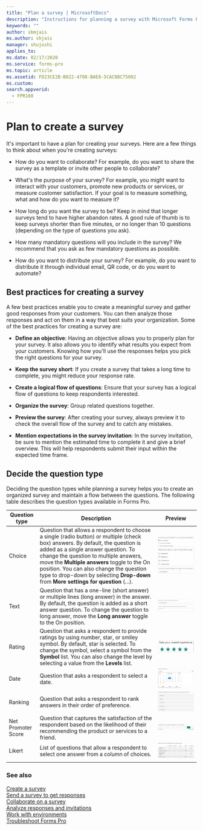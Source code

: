 ```yaml
---
title: "Plan a survey | MicrosoftDocs"
description: "Instructions for planning a survey with Microsoft Forms Pro"
keywords: ""
author: sbmjais
ms.author: shjais
manager: shujoshi
applies_to: 
ms.date: 02/17/2020
ms.service: forms-pro
ms.topic: article
ms.assetid: FD23CE2B-B022-4708-BAE8-5CAC8BC75092
ms.custom: 
search.appverid:
  - FPR160
---
```


# Plan to create a survey

It's important to have a plan for creating your surveys. Here are a few things to think about when you're creating surveys:

-   How do you want to collaborate? For example, do you want to share the survey as a template or invite other people to collaborate?

-   What's the purpose of your survey? For example, you might want to interact with your customers, promote new products or services, or measure customer satisfaction. If your goal is to measure something, what and how do you want to measure it?

-   How long do you want the survey to be? Keep in mind that longer surveys tend to have higher abandon rates. A good rule of thumb is to keep surveys shorter than five minutes, or no longer than 10 questions (depending on the type of questions you ask).

-   How many mandatory questions will you include in the survey? We recommend that you ask as few mandatory questions as possible.

-   How do you want to distribute your survey? For example, do you want to distribute it through individual email, QR code, or do you want to automate?

## Best practices for creating a survey

A few best practices enable you to create a meaningful survey and gather good responses from your customers. You can then analyze those responses and act on them in a way that best suits your organization. Some of the best practices for creating a survey are:

- **Define an objective**: Having an objective allows you to properly plan for your survey. It also allows you to identify what results you expect from your customers. Knowing how you'll use the responses helps you pick the right questions for your survey.

- **Keep the survey short**: If you create a survey that takes a long time to complete, you might reduce your response rate.

- **Create a logical flow of questions**: Ensure that your survey has a logical flow of questions to keep respondents interested.

- **Organize the survey**: Group related questions together.

- **Preview the survey**: After creating your survey, always preview it to check the overall flow of the survey and to catch any mistakes.

- **Mention expectations in the survey invitation**: In the survey invitation, be sure to mention the estimated time to complete it and give a brief overview. This will help respondents submit their input within the expected time frame.

## Decide the question type

Deciding the question types while planning a survey helps you to create an organized survey and maintain a flow between the questions. The following table describes the question types available in Forms Pro.


|   **Question type**   | **Description**    |     **Preview**          |
|-----------------------|--------------------|--------------------------|
| Choice | Question that allows a respondent to choose a single (radio button) or multiple (check box) answers. By default, the question is added as a single answer question. To change the question to multiple answers, move the **Multiple answers** toggle to the On position. You can also change the question type to drop-down by selecting **Drop-down** from **More settings for question** (...). | ![Example of a single answer question](media/ques-radio-button.png "Example of a single answer question") <br> ![Example of multiple answers question](media/ques-check-box.png "Example of multiple answers question") <br> ![Example of a drop-down question](media/ques-drop-down.png "Example of a drop-down question") |
|  Text  |  Question that has a one-line (short answer) or multiple lines (long answer) in the answer. By default, the question is added as a short answer question. To change the question to long answer, move the **Long answer** toggle to the On position. |  ![Example of a short answer question](media/ques-short-answer.png "Example of a short answer question") <br> ![Example of a long answer question](media/ques-long-answer.png "Example of a long answer question") |
| Rating |  Question that asks a respondent to provide ratings by using number, star, or smiley symbol. By default, star is selected. To change the symbol, select a symbol from the **Symbol** list. You can also change the level by selecting a value from the **Levels** list. |![Example of a star rating question](media/ques-rating-star.png "Example of a star rating question") |
|  Date | Question that asks a respondent to select a date. |![Example of a date question](media/ques-date.png "Example of a date question") |
|  Ranking  | Question that asks a respondent to rank answers in their order of preference. | ![Example of a ranking question](media/ques-ranking.png "Example of a ranking question") |
| Net Promoter Score | Question that captures the satisfaction of the respondent based on the likelihood of their recommending the product or services to a friend. | ![Example of a Net Promoter Score question](media/ques-nps.png "Example of a Net Promoter Score question")  |
|  Likert   |   List of questions that allow a respondent to select one answer from a column of choices.  |  ![Example of a likert question](media/ques-likert.png "Example of a likert question")   |
|   |   |  |

### See also

[Create a survey](create-survey.md)<br>
[Send a survey to get responses](send-survey.md) <br>
[Collaborate on a survey](collaborate-survey.md) <br>
[Analyze responses and invitations](analyze-responses-invites.md) <br>
[Work with environments](choose-environment.md)<br>
[Troubleshoot Forms Pro](troubleshoot.md)
